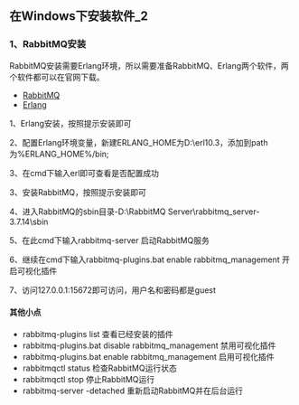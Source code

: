 ## 在Windows下安装软件_2

### 1、RabbitMQ安装

RabbitMQ安装需要Erlang环境，所以需要准备RabbitMQ、Erlang两个软件，两个软件都可以在官网下载。

- [RabbitMQ](https://www.rabbitmq.com/download.html)
- [Erlang](http://www.erlang.org/downloads)

1、Erlang安装，按照提示安装即可

2、配置Erlang环境变量，新建ERLANG_HOME为D:\erl10.3，添加到path为%ERLANG_HOME%/bin;

3、在cmd下输入erl即可查看是否配置成功

3、安装RabbitMQ，按照提示安装即可

4、进入RabbitMQ的sbin目录-D:\RabbitMQ Server\rabbitmq_server-3.7.14\sbin

5、在此cmd下输入rabbitmq-server 启动RabbitMQ服务

6、继续在cmd下输入rabbitmq-plugins.bat enable rabbitmq_management 开启可视化插件

7、访问127.0.0.1:15672即可访问，用户名和密码都是guest

#### 其他小点
- rabbitmq-plugins list 查看已经安装的插件
- rabbitmq-plugins.bat disable rabbitmq_management 禁用可视化插件
- rabbitmq-plugins.bat enable rabbitmq_management 启用可视化插件
- rabbitmqctl status 检查RabbitMQ运行状态
- rabbitmqctl stop 停止RabbitMQ运行
- rabbitmq-server -detached 重新启动RabbitMQ并在后台运行
